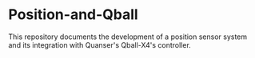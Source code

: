 # Position-and-Qball
This repository documents the development of a position sensor system and its integration with Quanser's Qball-X4's controller. 
